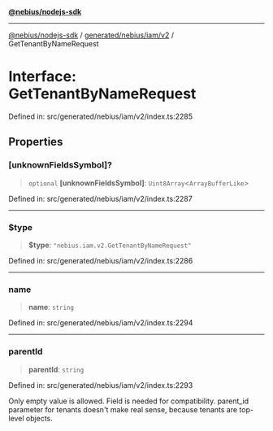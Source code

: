 [**@nebius/nodejs-sdk**](../../../../../README.md)

---

[@nebius/nodejs-sdk](../../../../../README.md) / [generated/nebius/iam/v2](../README.md) / GetTenantByNameRequest

# Interface: GetTenantByNameRequest

Defined in: src/generated/nebius/iam/v2/index.ts:2285

## Properties

### \[unknownFieldsSymbol\]?

> `optional` **\[unknownFieldsSymbol\]**: `Uint8Array`\<`ArrayBufferLike`\>

Defined in: src/generated/nebius/iam/v2/index.ts:2287

---

### $type

> **$type**: `"nebius.iam.v2.GetTenantByNameRequest"`

Defined in: src/generated/nebius/iam/v2/index.ts:2286

---

### name

> **name**: `string`

Defined in: src/generated/nebius/iam/v2/index.ts:2294

---

### parentId

> **parentId**: `string`

Defined in: src/generated/nebius/iam/v2/index.ts:2293

Only empty value is allowed. Field is needed for compatibility.
parent_id parameter for tenants doesn't make real sense, because tenants are top-level objects.
